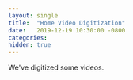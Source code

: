 ```yaml
---
layout: single
title:  "Home Video Digitization"
date:   2019-12-19 10:30:00 -0800
categories: 
hidden: true
---
```


We've digitized some videos.

